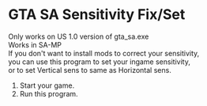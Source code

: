 # GTA SA Sensitivity Fix/Set
Only works on US 1.0 version of gta_sa.exe  
Works in SA-MP  
If you don't want to install mods to correct your sensitivity,  
you can use this program to set your ingame sensitivity,  
or to set Vertical sens to same as Horizontal sens.  
  
  
1. Start your game.
2. Run this program.
